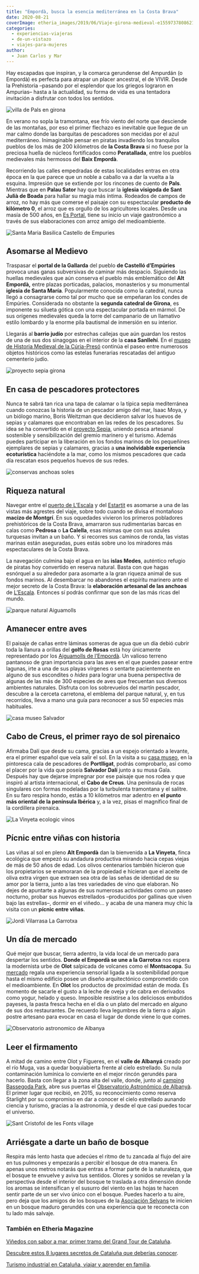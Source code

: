 ```yaml
---
title: "Empordà, busca la esencia mediterránea en la Costa Brava"
date: 2020-08-21
coverImage: etheria_images/2019/06/Viaje-girona-medieval-e1559737808621.jpg
categories: 
  - experiencias-viajeras
  - de-un-vistazo
  - viajes-para-mujeres
author: 
  - Juan Carlos y Mar
---
```


Hay escapadas que inspiran, y la comarca gerundense del Ampurdán (o Empordà) es perfecta para atrapar un placer ancestral, el de VIVIR. Desde la Prehistoria –pasando por el esplendor que los griegos lograron en Ampurias– hasta a la actualidad, su forma de vida es una tentadora invitación a disfrutar con todos los sentidos.

![villa de Pals en girona](etheria_images/2019/06/Viaje-girona-medieval-e1559737808621.jpg "Villa medieval de Pals, en el Bajo Empordá.")

En verano no sopla la tramontana, ese frío viento del norte que desciende de las 
montañas, por eso el primer flechazo es inevitable que llegue de un mar calmo donde las 
barquitas de pescadores son mecidas por el azul mediterráneo. Inimaginable pensar en 
piratas invadiendo los tranquilos pueblos de los más de 200 kilómetros de **la Costa 
Brava** si no fuese por la preciosa huella de núcleos fortificados como **Peratallada**, 
entre los pueblos medievales más hermosos del **Baix Empordà**. 

Recorriendo las calles empedradas de estas localidades entras en otra época en la que 
parece que un noble a caballo va a dar la vuelta a la esquina. Impresión que se extiende 
por los rincones de cuento de **Pals**. Mientras que en **Palau Sator** hay que buscar 
la **iglesia visigoda de Sant Julià de Boada** para hallar su magia más íntima. Rodeados 
de campos de arroz, no hay más que comerse el paisaje con su espectacular **producto de 
kilómetro 0**, el arroz que es orgullo de los agricultores locales. Desde una masía de 
500 años, en [Es Portal](https://www.esportalhotel.com/es/hotel-esportal/), tiene su 
inicio un viaje gastronómico a través de sus elaboraciones con arroz amigo del 
medioambiente. 

![Santa Maria Basilica Castello de Empuries](etheria_images/2019/06/viaje-girona-castello-empuries.jpg "Basílica de Santa María, en Castelló d'Empuries.")

## Asomarse al Medievo

Traspasar el **portal de la Gallarda** del pueblo **de Castelló d’Empúries** provoca 
unas ganas subversivas de caminar más despacio. Siguiendo las huellas medievales que aún 
conserva el pueblo más emblemático del **Alt Empordà,** entre plazas porticadas, 
palacios, monasterios y su monumental **iglesia de Santa María**. Popularmente conocida 
como la catedral, nunca llegó a consagrarse como tal por mucho que se empeñaran los 
condes de Empúries. Considerada no obstante la **segunda catedral de Girona**, es 
imponente su silueta gótica con una espectacular portada en mármol. De sus orígenes 
medievales queda la torre del campanario de un llamativo estilo lombardo y la enorme 
pila bautismal de inmersión en su interior. 

Llegarás al **barrio judío** por estrechas callejas que aún guardan los restos de una de 
sus dos sinagogas en el interior de la **casa Sanllehí**. En el [museo de Historia 
Medieval de la 
Cúria-Presó](https://www.castello.cat/museu-dhistoria-medieval-de-la-curia-preso-s-xiv/) 
continúa el paseo entre numerosos objetos históricos como las estelas funerarias 
rescatadas del antiguo cementerio judío. 

![proyecto sepia girona](etheria_images/2019/06/Viaje-girona-proyecto-sepia.jpg "Proyecto Sepia.")

## En casa de pescadores protectores

Nunca te sabrá tan rica una tapa de calamar o la típica sepia mediterránea cuando 
conozcas la historia de un pescador amigo del mar, Isaac Moya, y un biólogo marino, 
Boris Weitzman que decidieron salvar los huevos de sepias y calamares que encontraban en 
las redes de los pescadores. Su idea se ha convertido en el [proyecto 
Sepia](http://www.projectesepia.com/?fbclid=IwAR328iGUhdAEOv4C5v_-dSO1-seiAddRxLROMCPpXe1uqCJkEdne5QXJZvA), 
uniendo pesca artesanal sostenible y sensibilización del gremio marinero y el turismo. 
Además puedes participar en la liberación en los fondos marinos de los pequeñines 
ejemplares de sepias y calamares, gracias a **una inolvidable experiencia ecoturística** 
haciéndote a la mar, como los mismos pescadores que cada día rescatan esos pequeños 
huevos de sus redes. 

![conservas anchoas soles](etheria_images/2019/06/viaje-girona-anchoas.jpg "Factoría de conservas de anchoas Solés, en L’Escala.")

## Riqueza natural

Navegar entre el [puerto de L’Escala](https://www.nauticescala.com/es/) y del [Estartit](https://www.cnestartit.com/es/) 
es asomarse a una de las vistas más agrestes del viaje, sobre todo cuando se divisa el 
montañoso **macizo de Montgrí**. En sus oquedades vivieron los primeros pobladores 
prehistóricos de la Costa Brava, amarraron sus rudimentarias barcas en calas como 
**Pedrosa** o **La Calella**, esas mismas que con sus azules turquesas invitan a un 
baño. Y si recorres sus caminos de ronda, las vistas marinas están aseguradas, pues 
estás sobre uno los miradores más espectaculares de la Costa Brava. 

La navegación culmina bajo el agua en las **islas Medes**, auténtico refugio de piratas 
hoy convertido en reserva natural. Basta con que hagas esnórquel a su alrededor para 
asomarte a la gran riqueza animal de sus fondos marinos. Al desembarcar no abandones el 
espíritu marinero ante el mejor secreto de la Costa Brava: la **elaboración artesanal de 
las anchoas** de [L’Escala](https://www.anxoves-soles.com/es/). Entonces sí podrás 
confirmar que son de las más ricas del mundo. 

![parque natural Aiguamolls](etheria_images/2019/06/viaje-girona-naturaleza.jpg "Parque Natural de Aiguamolls de l'Emporda.")

## Amanecer entre aves

El paisaje de cañas entre láminas someras de agua que un día debió cubrir toda la 
llanura a orillas del **golfo de Rosas** está hoy únicamente representado por los [Aiguamolls 
de l’Empordà](https://aiguamollsdelemporda.cat/50-ocells-del-parc/). Un valioso terreno 
pantanoso de gran importancia para las aves en el que puedes pasear entre lagunas, irte 
a una de sus playas vírgenes o sentarte pacientemente en alguno de sus escondites o 
_hides_ para lograr una buena perspectiva de algunas de las más de 300 especies de aves 
que frecuentan sus diversos ambientes naturales. Disfruta con los sobrevuelos del martín 
pescador, descubre a la cerceta carretona, el emblema del parque natural, y, en tus 
recorridos, lleva a mano una guía para reconocer a sus 50 especies más habituales. 

![casa museo Salvador](etheria_images/2019/06/viaje-girona-casa-gaudi.jpg "Casa museo de Salvador Dalí.")

## Cabo de Creus, el primer rayo de sol pirenaico

Afirmaba Dalí que desde su cama, gracias a un espejo orientado a levante, era el primer 
español que veía salir el sol. En la visita a su [casa 
museo](https://www.salvador-dali.org/es/museos/casa-salvador-dali-de-portlligat/), en la 
pintoresca cala de pescadores de **Portlligat**, podrás comprobarlo, así como el placer 
por la vida que poseía **Salvador Dalí** junto a su musa Gala. Después hay que dejarse 
impregnar por ese paisaje que nos rodea y que inspiró al artista internacional, el 
**Cabo de Creus**. Una península de rocas singulares con formas modeladas por la 
turbulenta tramontana y el salitre. En su faro respira hondo, estás a 10 kilómetros mar 
adentro en **el punto más oriental de la península Ibérica** y, a la vez, pisas el 
magnífico final de la cordillera pirenaica. 

![La Vinyeta ecologic vinos](etheria_images/2019/06/viaje-girona-bodegas.jpg "Vinos ecológicos de la Bodega La Vinyeta.")

## Pícnic entre viñas con historia

Las viñas al sol en pleno **Alt Empordà** dan la bienvenida a **La Vinyeta**, finca 
ecológica que empezó su andadura productiva mirando hacia cepas viejas de más de 50 años 
de edad. Los olivos centenarios también hicieron que los propietarios se enamoraran de 
la propiedad e hicieran que el aceite de oliva extra virgen que extraen sea otra de las 
señas de identidad de su amor por la tierra, junto a las tres variedades de vino que 
elaboran. No dejes de apuntarte a algunas de sus numerosas actividades como un paseo 
nocturno, probar sus huevos estrellados –producidos por gallinas que viven bajo las 
estrellas–, dormir en el viñedo... y acaba de una manera muy chic la visita con un 
**pícnic entre viñas**. 

![Jordi Vilarrasa La Garrotxa](etheria_images/2019/06/viaje-girona-mercados.jpg "Jordi Vilarrasa vende productos de cerdo.")

## Un día de mercado

Qué mejor que buscar, tierra adentro, la vida local de un mercado para despertar los 
sentidos. **Donde el Empordà se une a la Garrotxa** nos espera la modernista urbe de 
**Olot** salpicada de volcanes como el **Montsacopa**. Su [mercado](https://www.turismeolot.com/es/descubre-olot/comercial/plaza-mercado-de-olot/) 
regala una experiencia sensorial ligada a la sostenibilidad porque hasta el mismo 
edificio posee un diseño arquitectónico comprometido con el medioambiente. En **Olot** 
los productos de proximidad están de moda. Es momento de sacarle el gusto a la leche de 
oveja y de cabra en derivados como yogur, helado y queso. Imposible resistirse a los 
deliciosos embutidos payeses, la pasta fresca hecha en el día o un plato del mercado en 
alguno de sus dos restaurantes. De recuerdo lleva legumbres de la tierra o algún postre 
artesano para evocar en casa el lugar de donde viene lo que comes. 

![Observatorio astronomico de Albanya](etheria_images/2019/06/viaje-girona-observar-estrellas.jpg "Observatorio astronómico de Albanya.")

## Leer el firmamento

A mitad de camino entre Olot y Figueres, en el **valle de Albanyá** creado por el río 
Muga, vas a quedar boquiabierta frente al cielo estrellado. Su nula contaminación 
lumínica lo convierte en el mejor rincón gerundés para hacerlo. Basta con llegar a la 
zona alta del valle, donde, junto al [camping Bassegoda 
Park](https://www.bassegodapark.com/es/camping-familiar-bungalows-girona), abre sus 
puertas el [Observatorio Astronómico de 
Albanyà](https://www.observatorialbanya.com/es/observatorio-astronomico-albanya). El 
primer lugar que recibió, en 2015, su reconocimiento como reserva Starlight por su 
compromiso en dar a conocer el cielo estrellado aunando ciencia y turismo, gracias a la 
astronomía, y desde el que casi puedes tocar el universo. 

![Sant Cristofol de les Fonts village](etheria_images/2019/06/viaje-girona-banos-bosque.jpg "Baños de bosque.")

## Arriésgate a darte un baño de bosque

Respira más lento hasta que adecúes el ritmo de tu zancada al flujo del aire en tus 
pulmones y empezarás a percibir el bosque de otra manera. En apenas unos metros notarás 
que entras a formar parte de la naturaleza, que el bosque te envuelve y aviva tus 
sentidos. Olores y sonidos se revelan y la perspectiva desde el interior del bosque te 
traslada a otra dimensión donde los aromas se intensifican y el susurro del viento en 
las hojas te hacen sentir parte de un ser vivo único con el bosque. Puedes hacerlo a tu 
aire, pero deja que los amigos de los bosques de la [Asociación 
Selvans](https://selvans.ong/?lang=es) te inicien en un bosque maduro gerundés con una 
experiencia que te reconecta con tu lado más salvaje. 

### También en Etheria Magazine

[Viñedos con sabor a mar, primer tramo del Grand Tour de 
Cataluña](https://etheriamagazine.com/2021/11/12/grand-tour-catalunya-vinedos-sabor-a-mar/). 

[Descubre estos 8 lugares secretos de Cataluña que deberías 
conocer](https://etheriamagazine.com/2021/02/22/lugares-secretos-de-cataluna-que-visitar/). 

[Turismo industrial en Cataluña, viajar y aprender en 
familia](https://etheriamagazine.com/2019/12/18/planes-familiares-en-barcelona-y-tarragona-turismo-industrial/).
